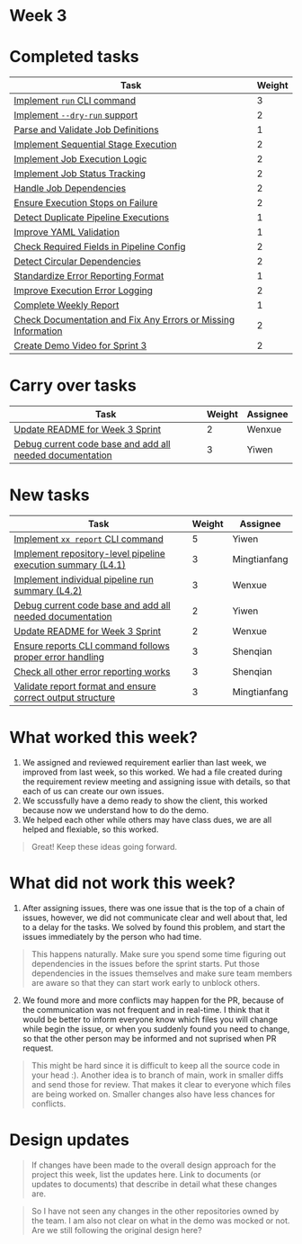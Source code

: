 
# Week 3

# Completed tasks

| Task | Weight |
| ---- | ------ |
|  [Implement `run` CLI command](https://github.com/CS6510-SEA-SP25/t1-cicd/issues/95)    |   3     |
|  [Implement `--dry-run` support](https://github.com/CS6510-SEA-SP25/t1-cicd/issues/72)    |   2     |
|  [Parse and Validate Job Definitions](https://github.com/CS6510-SEA-SP25/t1-cicd/issues/84)    |   1     |
|  [Implement Sequential Stage Execution](https://github.com/CS6510-SEA-SP25/t1-cicd/issues/96)    |   2     |
|  [Implement Job Execution Logic](https://github.com/CS6510-SEA-SP25/t1-cicd/issues/46)    |   2     |
|  [Implement Job Status Tracking](https://github.com/CS6510-SEA-SP25/t1-cicd/issues/47)    |   2     |
|  [Handle Job Dependencies](https://github.com/CS6510-SEA-SP25/t1-cicd/issues/82)    |   2     |
|  [Ensure Execution Stops on Failure](https://github.com/CS6510-SEA-SP25/t1-cicd/issues/74)    |   2     |
|  [Detect Duplicate Pipeline Executions](https://github.com/CS6510-SEA-SP25/t1-cicd/issues/45)    |   1     |
|  [Improve YAML Validation](https://github.com/CS6510-SEA-SP25/t1-cicd/issues/75)    |   1     |
|  [Check Required Fields in Pipeline Config](https://github.com/CS6510-SEA-SP25/t1-cicd/issues/86)    |   2     |
|  [Detect Circular Dependencies](https://github.com/CS6510-SEA-SP25/t1-cicd/issues/)    |   2     |
|  [Standardize Error Reporting Format](https://github.com/CS6510-SEA-SP25/t1-cicd/issues/62)    |   1     |
|  [Improve Execution Error Logging](https://github.com/CS6510-SEA-SP25/t1-cicd/issues/79)    |   2     |
|  [Complete Weekly Report](https://github.com/CS6510-SEA-SP25/t1-cicd/issues/97)    |   1     |
|  [Check Documentation and Fix Any Errors or Missing Information](https://github.com/CS6510-SEA-SP25/t1-cicd/issues/99)    |   2     |
|  [Create Demo Video for Sprint 3](https://github.com/CS6510-SEA-SP25/t1-cicd/issues/98)    |   2     |

# Carry over tasks

| Task | Weight | Assignee |
| ---- | ------ | -------- |
| [Update README for Week 3 Sprint](https://github.com/CS6510-SEA-SP25/t1-cicd/issues/87) | 2 | Wenxue |
| [Debug current code base and add all needed documentation](https://github.com/CS6510-SEA-SP25/t1-cicd/issues/101) | 3 | Yiwen |

# New tasks

| Task | Weight | Assignee |
| ---- | ------ | -------- |
| [Implement `xx report` CLI command](https://github.com/CS6510-SEA-SP25/t1-cicd/issues/102)                 | 5    | Yiwen        |
| [Implement repository-level pipeline execution summary (L4.1)](https://github.com/CS6510-SEA-SP25/t1-cicd/issues/103)  | 3    | Mingtianfang |
| [Implement individual pipeline run summary (L4.2)](https://github.com/CS6510-SEA-SP25/t1-cicd/issues/104)          | 3    | Wenxue       |
| [Debug current code base and add all needed documentation](https://github.com/CS6510-SEA-SP25/t1-cicd/issues/101)     | 2    | Yiwen        |
| [Update README for Week 3 Sprint](https://github.com/CS6510-SEA-SP25/t1-cicd/issues/87)                             | 2    | Wenxue       |
| [Ensure reports CLI command follows proper error handling](https://github.com/CS6510-SEA-SP25/t1-cicd/issues/105)      | 3    | Shenqian     |
| [Check all other error reporting works](https://github.com/CS6510-SEA-SP25/t1-cicd/issues/)       | 3    | Shenqian     |
| [Validate report format and ensure correct output structure](https://github.com/CS6510-SEA-SP25/t1-cicd/issues/107)    | 3    | Mingtianfang     |

# What worked this week?

1. We assigned and reviewed requirement earlier than last week, we improved from last week, so this worked. We had a file created during the requirement review meeting and assigning issue with details, so that each of us can create our own issues.
2. We sccussfully have a demo ready to show the client, this worked because now we understand how to do the demo.
3. We helped each other while others may have class dues, we are all helped and flexiable, so this worked.

> Great! Keep these ideas going forward.

# What did not work this week?

1. After assigning issues, there was one issue that is the top of a chain of issues, however, we did not communicate clear and well about that, led to a delay for the tasks. We solved by found this problem, and start the issues immediately by the person who had time.

> This happens naturally. Make sure you spend some time figuring out dependencies in the issues before the sprint starts. Put those dependencies in the issues themselves and make sure team members are aware so that they can start work early to unblock others.  

2. We found more and more conflicts may happen for the PR, because of the communication was not frequent and in real-time. I think that it would be better to inform everyone know which files you will change while begin the issue, or when you suddenly found you need to change, so that the other person may be informed and not suprised when PR request.

> This might be hard since it is difficult to keep all the source code in your head :). Another idea is to branch of main, work in smaller diffs and send those for review. That makes it clear to everyone which files are being worked on. Smaller changes also have less chances for conflicts.

# Design updates

> If changes have been made to the overall design approach for the project this week, list the updates here. Link to documents (or updates to documents) that describe in detail what these changes are.

> So I have not seen any changes in the other repositories owned by the team. I am also not clear on what in the demo was mocked or not. Are we still following the original design here?

